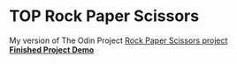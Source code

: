 # TOP Rock Paper Scissors
My version of The Odin Project <a href="https://www.theodinproject.com/courses/web-development-101/lessons/rock-paper-scissors">Rock Paper Scissors project</a>\
<strong><a href="https://courtneem.github.io/TOP-rock-paper-scissors/">Finished Project Demo</a></strong>
